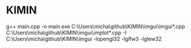 # KIMIN

g++ main.cpp -o main.exe C:\Users\micha\github\KIMIN\imgui\imgui*.cpp C:\Users\micha\github\KIMIN\imgui\implot*.cpp -I C:\Users\micha\github\KIMIN\imgui -lopengl32 -lglfw3 -lglew32